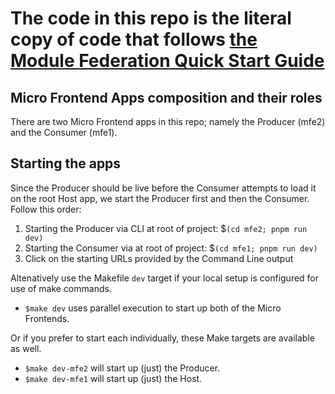 # The code in this repo is the literal copy of code that follows [the Module Federation Quick Start Guide](https://module-federation.io/practice/frameworks/next/index.html)

## Micro Frontend Apps composition and their roles

There are two Micro Frontend apps in this repo; namely the Producer (mfe2) and the Consumer (mfe1).

## Starting the apps

Since the Producer should be live before the Consumer attempts to load it on the root Host app, we start the Producer first and then the Consumer.
Follow this order:

1. Starting the Producer via CLI at root of project: $`(cd mfe2; pnpm run dev)`
2. Starting the Consumer via at root of project: $`(cd mfe1; pnpm run dev)`
3. Click on the starting URLs provided by the Command Line output

Altenatively use the Makefile `dev` target if your local setup is configured for use of make commands.

* `$make dev` uses parallel execution to start up both of the Micro Frontends.

Or if you prefer to start each individually, these Make targets are available as well.

* `$make dev-mfe2` will start up (just) the Producer.
* `$make dev-mfe1` will start up (just) the Host.
